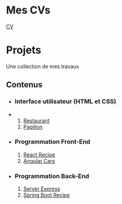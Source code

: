 # Mes CVs
[CV](https://github.com/jewathe/CV/blob/main/CV_Jean_Waston_Therane.pdf)

# Projets
Une collection de mes travaux

## Contenus
* ### Interface utilisateur (HTML et CSS)
* 1. [Restaurant](https://github.com/jewathe/restaurant)
  2. [Papillon](https://github.com/jewathe/papillon)
* ### Programmation Front-End
  1. [React Recipe](https://github.com/jewathe/react-recipe)
  2. [Angular Cars](https://github.com/jewathe/angular-cars)
* ### Programmation Back-End
  1. [Server Express](https://github.com/jewathe/server-express)
  2. [Spring Boot Recipe](https://github.com/jewathe/spring-boot-recipe)

 

